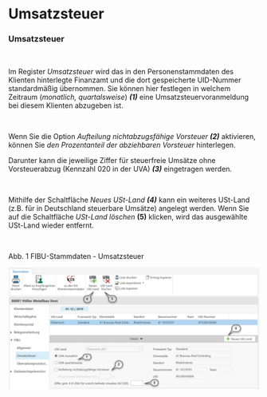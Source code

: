# Umsatzsteuer

### Umsatzsteuer

&nbsp;

Im Register *Umsatzsteuer* wird das in den Personenstammdaten des Klienten hinterlegte Finanzamt und die dort gespeicherte UID-Nummer standardmäßig übernommen. Sie können hier festlegen in welchem Zeitraum (*monatlich, quartalsweise*) ***(1)*** eine Umsatzsteuervoranmeldung bei diesem Klienten abzugeben ist.&nbsp;

&nbsp;

Wenn Sie die Option *Aufteilung nichtabzugsfähige Vorsteuer **(2)*** aktivieren, können Sie *den Prozentanteil der abziehbaren Vorsteuer* hinterlegen.

Darunter kann die jeweilige Ziffer für steuerfreie Umsätze ohne Vorsteuerabzug (Kennzahl 020 in der UVA) ***(3)*** eingetragen werden.

&nbsp;

Mithilfe der Schaltfläche *Neues USt-Land **(4)*** kann ein weiteres USt-Land (z.B. für in Deutschland steuerbare Umsätze) angelegt werden. Wenn Sie auf die Schaltfläche *USt-Land löschen* **(5)** klicken, wird das ausgewählte USt-Land wieder entfernt.&nbsp;

&nbsp;

Abb. 1 FIBU-Stammdaten - Umsatzsteuer

![Image](<img/NeuesElement4.png>)

